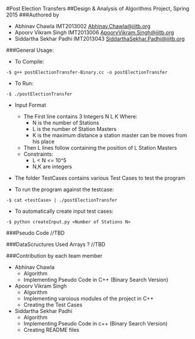 #Post Election Transfers
##Design & Analysis of Algorithms Project, Spring 2015
###Authored by
- Abhinav Chawla         IMT2013002  Abhinav.Chawla@iiitb.org
- Apoorv Vikram Singh    IMT2013006  ApoorvVikram.Singh@iiitb.org
- Siddartha Sekhar Padhi IMT2013043  SiddarthaSekhar.Padhi@iiitb.org


###General Usage:
- To Compile:
```
-$ g++ postElectionTransfer-Binary.cc -o postElectionTransfer

```
- To Run:
```
-$ ./postElectionTransfer
```
- Input Format
	* The First line contains 3 Integers N L K Where:
		* N is the number of Stations
		* L is the number of Station Masters
		* K is the maximum distance a station master can be moves from his place
	* Then L lines follow containing the position of L Station Masters
	* Constraints:
		* L < N <= 10^5
		* N,K are integers

- The folder TestCases contains various Test Cases to test the program
- To run the program against the testcase:
```
-$ cat <testCase> | ./postElectionTransfer
```
- To automatically create input test cases:
```
-$ python createInput.py <Number of Stations N> 
```

###Pseudo Code
//TBD

###DataScructures Used
Arrays ? //TBD

###Contribution by each team member
- Abhinav Chawla
	* Algorithm
	* Implementing Pseudo Code in C++ (Binary Search Version)
- Apoorv Vikram Singh
	* Algorithm
	* Implementing varoious modules of the project in C++
	* Creating the Test Cases
- Siddartha Sekhar Padhi
	* Algorithm
	* Implementing Pseudo Code in c++ (Binary Search Version)
	* Creating README files
